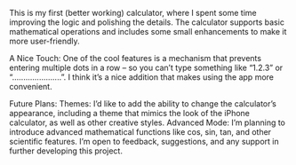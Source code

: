 This is my first (better working) calculator, where I spent some time improving the logic and polishing the details. The calculator supports basic mathematical operations and includes some small enhancements to make it more user-friendly.

A Nice Touch:
One of the cool features is a mechanism that prevents entering multiple dots in a row – so you can’t type something like “1.2.3” or “......................”. I think it’s a nice addition that makes using the app more convenient.

Future Plans:
Themes: I’d like to add the ability to change the calculator’s appearance, including a theme that mimics the look of the iPhone calculator, as well as other creative styles.
Advanced Mode: I’m planning to introduce advanced mathematical functions like cos, sin, tan, and other scientific features.
I’m open to feedback, suggestions, and any support in further developing this project.

